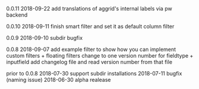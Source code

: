 0.0.11
2018-09-22
add translations of aggrid's internal labels via pw backend

0.0.10
2018-09-11
finish smart filter and set it as default column filter

0.0.9
2018-09-10
subdir bugfix

0.0.8
2018-09-07
add example filter to show how you can implement custom filters + floating filters
change to one version number for fieldtype + inputfield
add changelog file and read version number from that file

prior to 0.0.8
2018-07-30 support subdir installations
2018-07-11 bugfix (naming issue)
2018-06-30 alpha realease
